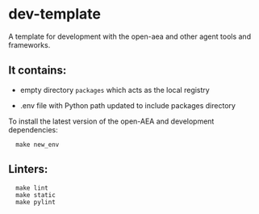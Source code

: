 # dev-template

A template for development with the open-aea and other agent tools and frameworks.


## It contains:

- empty directory `packages` which acts as the local registry

- .env file with Python path updated to include packages directory

To install the latest version of the open-AEA and development dependencies:

	  make new_env


## Linters:

      make lint
      make static
      make pylint
